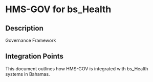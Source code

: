 # HMS-GOV for bs_Health

## Description

Governance Framework

## Integration Points

This document outlines how HMS-GOV is integrated with bs_Health systems in Bahamas.
